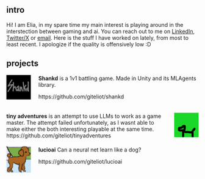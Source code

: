 ## intro
Hi! I am Elia, in my spare time my main interest is playing around in the interstection between gaming and ai. You can reach out to me on [LinkedIn](https://www.linkedin.com/in/elia-chinellato-041a695a/), [Twitter/X](https://twitter.com/codewithnohands) or [email](email:eliachinellato@gmail.com). Here is the stuff I have worked on lately, from most to least recent. I apologize if the quality is offensively low :D 

## projects
<div style="display: flex; align-items: flex-start;">  <img src="assets/shankd_logo.png" alt="Image" style="width: 64px; height: auto; margin-right: 20px;"> <div> <b>Shankd</b> is a 1v1 battling game. Made in Unity and its MLAgents library. 
<p><a>https://github.com/giteliot/shankd</a></p></div> </div>

<div style="display: flex; align-items: flex-start; margin-top: 20px;">   <div> <b>tiny adventures</b> is an attempt to use LLMs to work as a game master.
The attempt failed unfortunately, as I wasnt able to make either the both interesting playable at the same time. 
<a>https://github.com/giteliot/tinyadventures</a></div><img src="assets/tiny_adv_icon.png" alt="Image" style="width: 64px; height: auto; margin-left: 20px;"> </div>

<div style="display: flex; align-items: flex-start; margin-top: 20px;">  <img src="assets/lucio_icon.png" alt="Image" style="width: 64px; height: auto; margin-right: 20px;"> <div> <b>lucioai</b> Can a neural net learn like a dog?  
<p><a>https://github.com/giteliot/lucioai</a></p></div> </div>